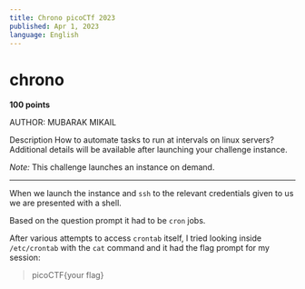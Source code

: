 ```yaml
---
title: Chrono picoCTf 2023
published: Apr 1, 2023
language: English
---
```


# chrono

**100 points**

AUTHOR: MUBARAK MIKAIL

Description
How to automate tasks to run at intervals on linux servers?
Additional details will be available after launching your challenge instance.

_Note:_ This challenge launches an instance on demand.

---

When we launch the instance and `ssh` to the relevant credentials given to us we are presented with a shell.

Based on the question prompt it had to be `cron` jobs.

After various attempts to access `crontab` itself, I tried looking inside `/etc/crontab` with the `cat` command and it had the flag prompt for my session:

> picoCTF{your flag}
